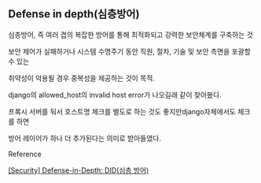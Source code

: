 ## Defense in depth(심층방어)

심층방어, 즉 여러 겹의 복잡한 방어를 통해 최적화되고 강력한 보안체계를 구축하는 것

보안 제어가 실패하거나 시스템 수명주기 동안 직원, 절차, 기술 및 보안 측면을 포괄할 수 있는

취약성이 악용될 경우 중복성을 제공하는 것이 목적.

django의 allowed_host의 invalid host error가 나오길래 같이 찾아봈다.

프록시 서버를 둬서 호스트명 체크를 별도로 하는 것도 좋지만django자체에서도 체크를 하면

방어 레이어가 하나 더 추가된다는 의미로 받아들였다.

Reference

[[Security] Defense-in-Depth: DID(심층 방어)](https://t-okk.tistory.com/89)

